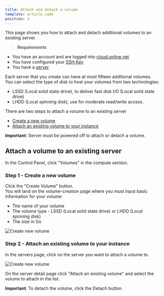 ```yaml
---
title: Attach and detach a volume
template: article.jade
position: 2
---
```


This page shows you how to attach and detach additional volumes to an existing server.

> <strong>Requirements</strong>
- You have an account and are logged into [cloud.online.net](//cloud.online.net)
- You have configured your [SSH Key](/account/ssh_keys.html)
- You have a [server](/howto/create_instance.html)

Each server that you create can have at most fifteen additional volumes. <br/>
You can select the type of disk to host your volumes from two technologies:

- LSSD (Local solid state drive), to deliver fast disk I/O (Local solid state drive)
- LHDD (Local spinning disk), use for moderate read/write access.

There are two steps to attach a volume to an existing server

- [Create a new volume](/howto/create_instance.html#step-1-name-tag-your-server)
- [Attach an existing volume to your instance](/howto/create_instance.html#step-2-choose-your-image)

<strong>Important</strong>: Server must be powered off to attach or detach a volume.

## Attach a volume to an existing server

In the Control Panel, click "Volumes" in the compute section.

### Step 1 - Create a new volume

Click the "Create Volume" button.<br/>
You will land on the volume-creation page where you must input basic information for your volume:

- The name of your volume
- The volume type - LSSD (Local solid state drive) or LHDD (Local spinning disk)
- The size in Go

![Create new volume](../../images/create_new_volume.png "Create new volume")

### Step 2 - Attach an existing volume to your instance

In the servers page, click on the server you want to attach a volume to.

![Create new volume](../../images/attach_volume.png "Create new volume")

On the server detail page click "Attach an existing volume" and select the volume to attach in the list.

<strong>Important</strong>: To detach the volume, click the Detach button.